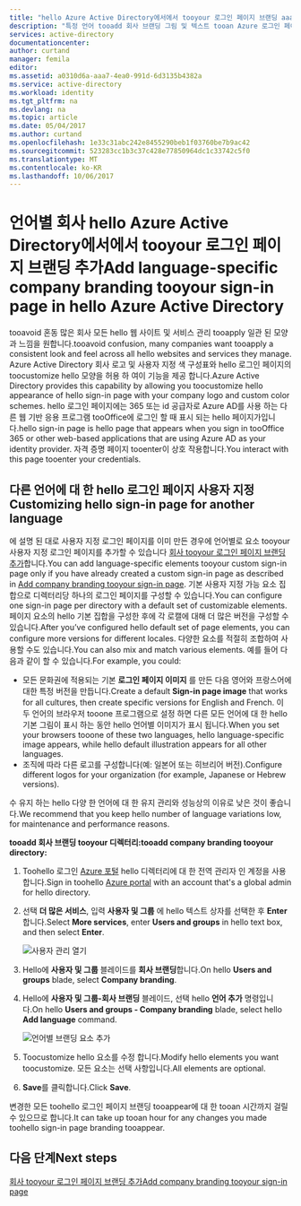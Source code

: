 ```yaml
---
title: "hello Azure Active Directory에서에서 tooyour 로그인 페이지 브랜딩 aaaAdd 언어별 회사 | Microsoft Docs"
description: "특정 언어 tooadd 회사 브랜딩 그림 및 텍스트 tooan Azure 로그인 페이지 방법에 대해 알아봅니다"
services: active-directory
documentationcenter: 
author: curtand
manager: femila
editor: 
ms.assetid: a0310d6a-aaa7-4ea0-991d-6d3135b4382a
ms.service: active-directory
ms.workload: identity
ms.tgt_pltfrm: na
ms.devlang: na
ms.topic: article
ms.date: 05/04/2017
ms.author: curtand
ms.openlocfilehash: 1e33c31abc242e8455290beb1f03760be7b9ac42
ms.sourcegitcommit: 523283cc1b3c37c428e77850964dc1c33742c5f0
ms.translationtype: MT
ms.contentlocale: ko-KR
ms.lasthandoff: 10/06/2017
---
```

# <a name="add-language-specific-company-branding-tooyour-sign-in-page-in-hello-azure-active-directory"></a><span data-ttu-id="71a9e-103">언어별 회사 hello Azure Active Directory에서에서 tooyour 로그인 페이지 브랜딩 추가</span><span class="sxs-lookup"><span data-stu-id="71a9e-103">Add language-specific company branding tooyour sign-in page in hello Azure Active Directory</span></span>
<span data-ttu-id="71a9e-104">tooavoid 혼동 많은 회사 모든 hello 웹 사이트 및 서비스 관리 tooapply 일관 된 모양과 느낌을 원합니다.</span><span class="sxs-lookup"><span data-stu-id="71a9e-104">tooavoid confusion, many companies want tooapply a consistent look and feel across all hello websites and services they manage.</span></span> <span data-ttu-id="71a9e-105">Azure Active Directory 회사 로고 및 사용자 지정 색 구성표와 hello 로그인 페이지의 toocustomize hello 모양을 허용 하 여이 기능을 제공 합니다.</span><span class="sxs-lookup"><span data-stu-id="71a9e-105">Azure Active Directory provides this capability by allowing you toocustomize hello appearance of hello sign-in page with your company logo and custom color schemes.</span></span> <span data-ttu-id="71a9e-106">hello 로그인 페이지에는 365 또는 id 공급자로 Azure AD를 사용 하는 다른 웹 기반 응용 프로그램 tooOffice에 로그인 할 때 표시 되는 hello 페이지가입니다.</span><span class="sxs-lookup"><span data-stu-id="71a9e-106">hello sign-in page is hello page that appears when you sign in tooOffice 365 or other web-based applications that are using Azure AD as your identity provider.</span></span> <span data-ttu-id="71a9e-107">자격 증명 페이지 tooenter이 상호 작용합니다.</span><span class="sxs-lookup"><span data-stu-id="71a9e-107">You interact with this page tooenter your credentials.</span></span>

## <a name="customizing-hello-sign-in-page-for-another-language"></a><span data-ttu-id="71a9e-108">다른 언어에 대 한 hello 로그인 페이지 사용자 지정</span><span class="sxs-lookup"><span data-stu-id="71a9e-108">Customizing hello sign-in page for another language</span></span>
<span data-ttu-id="71a9e-109">에 설명 된 대로 사용자 지정 로그인 페이지를 이미 만든 경우에 언어별로 요소 tooyour 사용자 지정 로그인 페이지를 추가할 수 있습니다 [회사 tooyour 로그인 페이지 브랜딩 추가](active-directory-branding-custom-signon-azure-portal.md)합니다.</span><span class="sxs-lookup"><span data-stu-id="71a9e-109">You can add language-specific elements tooyour custom sign-in page only if you have already created a custom sign-in page as described in [Add company branding tooyour sign-in page](active-directory-branding-custom-signon-azure-portal.md).</span></span> <span data-ttu-id="71a9e-110">기본 사용자 지정 가능 요소 집합으로 디렉터리당 하나의 로그인 페이지를 구성할 수 있습니다.</span><span class="sxs-lookup"><span data-stu-id="71a9e-110">You can configure one sign-in page per directory with a default set of customizable elements.</span></span> <span data-ttu-id="71a9e-111">페이지 요소의 hello 기본 집합을 구성한 후에 각 로캘에 대해 더 많은 버전을 구성할 수 있습니다.</span><span class="sxs-lookup"><span data-stu-id="71a9e-111">After you’ve configured hello default set of page elements, you can configure more versions for different locales.</span></span> <span data-ttu-id="71a9e-112">다양한 요소를 적절히 조합하여 사용할 수도 있습니다.</span><span class="sxs-lookup"><span data-stu-id="71a9e-112">You can also mix and match various elements.</span></span> <span data-ttu-id="71a9e-113">예를 들어 다음과 같이 할 수 있습니다.</span><span class="sxs-lookup"><span data-stu-id="71a9e-113">For example, you could:</span></span>

* <span data-ttu-id="71a9e-114">모든 문화권에 적용되는 기본 **로그인 페이지 이미지** 를 만든 다음 영어와 프랑스어에 대한 특정 버전을 만듭니다.</span><span class="sxs-lookup"><span data-stu-id="71a9e-114">Create a default **Sign-in page image** that works for all cultures, then create specific versions for English and French.</span></span> <span data-ttu-id="71a9e-115">이 두 언어의 브라우저 tooone 프로그램으로 설정 하면 다른 모든 언어에 대 한 hello 기본 그림이 표시 하는 동안 hello 언어별 이미지가 표시 됩니다.</span><span class="sxs-lookup"><span data-stu-id="71a9e-115">When you set your browsers tooone of these two languages, hello language-specific image appears, while hello default illustration appears for all other languages.</span></span>
* <span data-ttu-id="71a9e-116">조직에 따라 다른 로고를 구성합니다(예: 일본어 또는 히브리어 버전).</span><span class="sxs-lookup"><span data-stu-id="71a9e-116">Configure different logos for your organization (for example, Japanese or Hebrew versions).</span></span>

<span data-ttu-id="71a9e-117">수 유지 하는 hello 다양 한 언어에 대 한 유지 관리와 성능상의 이유로 낮은 것이 좋습니다.</span><span class="sxs-lookup"><span data-stu-id="71a9e-117">We recommend that you keep hello number of language variations low, for maintenance and performance reasons.</span></span>

<span data-ttu-id="71a9e-118">**tooadd 회사 브랜딩 tooyour 디렉터리:**</span><span class="sxs-lookup"><span data-stu-id="71a9e-118">**tooadd company branding tooyour directory:**</span></span>

1. <span data-ttu-id="71a9e-119">Toohello 로그인 [Azure 포털](https://portal.azure.com) hello 디렉터리에 대 한 전역 관리자 인 계정을 사용 합니다.</span><span class="sxs-lookup"><span data-stu-id="71a9e-119">Sign in toohello [Azure portal](https://portal.azure.com) with an account that's a global admin for hello directory.</span></span>
2. <span data-ttu-id="71a9e-120">선택 **더 많은 서비스**, 입력 **사용자 및 그룹** 에 hello 텍스트 상자를 선택한 후 **Enter**합니다.</span><span class="sxs-lookup"><span data-stu-id="71a9e-120">Select **More services**, enter **Users and groups** in hello text box, and then select **Enter**.</span></span>

   ![사용자 관리 열기](./media/active-directory-branding-localize-azure-portal/user-management.png)
3. <span data-ttu-id="71a9e-122">Hello에 **사용자 및 그룹** 블레이드를 **회사 브랜딩**합니다.</span><span class="sxs-lookup"><span data-stu-id="71a9e-122">On hello **Users and groups** blade, select **Company branding**.</span></span>
4. <span data-ttu-id="71a9e-123">Hello에 **사용자 및 그룹-회사 브랜딩** 블레이드, 선택 hello **언어 추가** 명령입니다.</span><span class="sxs-lookup"><span data-stu-id="71a9e-123">On hello **Users and groups - Company branding** blade, select hello **Add language** command.</span></span>

    ![언어별 브랜딩 요소 추가](./media/active-directory-branding-localize-azure-portal/add-language.png)
5. <span data-ttu-id="71a9e-125">Toocustomize hello 요소를 수정 합니다.</span><span class="sxs-lookup"><span data-stu-id="71a9e-125">Modify hello elements you want toocustomize.</span></span> <span data-ttu-id="71a9e-126">모든 요소는 선택 사항입니다.</span><span class="sxs-lookup"><span data-stu-id="71a9e-126">All elements are optional.</span></span>
6. <span data-ttu-id="71a9e-127">**Save**를 클릭합니다.</span><span class="sxs-lookup"><span data-stu-id="71a9e-127">Click **Save**.</span></span>

<span data-ttu-id="71a9e-128">변경한 모든 toohello 로그인 페이지 브랜딩 tooappear에 대 한 tooan 시간까지 걸릴 수 있으므로 합니다.</span><span class="sxs-lookup"><span data-stu-id="71a9e-128">It can take up tooan hour for any changes you made toohello sign-in page branding tooappear.</span></span>

## <a name="next-steps"></a><span data-ttu-id="71a9e-129">다음 단계</span><span class="sxs-lookup"><span data-stu-id="71a9e-129">Next steps</span></span>
[<span data-ttu-id="71a9e-130">회사 tooyour 로그인 페이지 브랜딩 추가</span><span class="sxs-lookup"><span data-stu-id="71a9e-130">Add company branding tooyour sign-in page</span></span>](active-directory-branding-custom-signon-azure-portal.md)
